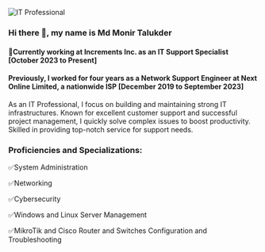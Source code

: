 ![IT Professional](https://media.licdn.com/dms/image/D5616AQEXma8hSVVFfg/profile-displaybackgroundimage-shrink_350_1400/0/1711180557740?e=1716422400&v=beta&t=VXuRDHTL7k9mIKAN3j-z1zBoUEr_4IZ2gdiKib-Nn2o)

### Hi there 👋, my name is Md Monir Talukder
#### 💼Currently working at Increments Inc. as an IT Support Specialist [October 2023 to Present] 
#### Previously, I worked for four years as a Network Support Engineer at Next Online Limited, a nationwide ISP [December 2019 to September 2023] 


As an IT Professional, I focus on building and maintaining strong IT infrastructures. Known for excellent customer support and successful project management, I quickly solve complex issues to boost productivity. Skilled in providing top-notch service for support needs.


### Proficiencies and Specializations:

✅System Administration

✅Networking

✅Cybersecurity

✅Windows and Linux Server Management

✅MikroTik and Cisco Router and Switches Configuration and Troubleshooting
